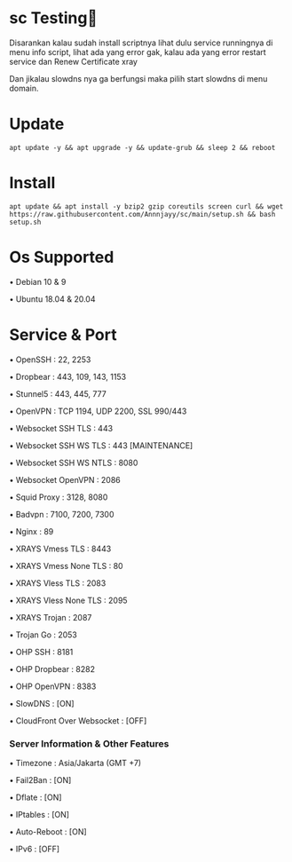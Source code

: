 # sc Testing🗿

 Disarankan kalau sudah install scriptnya
lihat dulu service runningnya di menu info script,
lihat ada yang error gak, kalau ada yang error
restart service dan Renew Certificate xray

 Dan jikalau slowdns nya ga berfungsi
maka pilih start slowdns di menu domain.

# Update
````
apt update -y && apt upgrade -y && update-grub && sleep 2 && reboot
````
# Install
````
apt update && apt install -y bzip2 gzip coreutils screen curl && wget https://raw.githubusercontent.com/Annnjayy/sc/main/setup.sh && bash setup.sh
````
# Os Supported

• Debian 10 & 9

• Ubuntu 18.04 & 20.04

# Service & Port

• OpenSSH                   : 22, 2253

• Dropbear                  : 443, 109, 143, 1153

• Stunnel5                  : 443, 445, 777

• OpenVPN                   : TCP 1194, UDP 2200, SSL 990/443

• Websocket SSH TLS         : 443

• Websocket SSH WS TLS      : 443 [MAINTENANCE]

• Websocket SSH WS NTLS     : 8080

• Websocket OpenVPN         : 2086

• Squid Proxy               : 3128, 8080

• Badvpn                    : 7100, 7200, 7300

• Nginx                     : 89

• XRAYS Vmess TLS           : 8443

• XRAYS Vmess None TLS      : 80

• XRAYS Vless TLS           : 2083

• XRAYS Vless None TLS      : 2095

• XRAYS Trojan              : 2087

• Trojan Go                 : 2053

• OHP SSH                   : 8181

• OHP Dropbear              : 8282

• OHP OpenVPN               : 8383

• SlowDNS                   : [ON]

• CloudFront Over Websocket : [OFF]


 ### Server Information & Other Features

• Timezone                : Asia/Jakarta (GMT +7)

• Fail2Ban                : [ON]

• Dflate                  : [ON]

• IPtables                : [ON]

• Auto-Reboot             : [ON]

• IPv6                    : [OFF]
